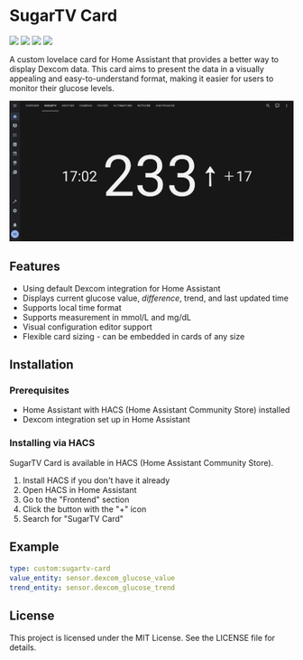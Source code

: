 # SugarTV Card

![](https://badgen.net/static/HACS/default)
![](https://badgen.net/github/release/wiltodelta/homeassistant-sugartv-card)
![](https://badgen.net/github/stars/wiltodelta/homeassistant-sugartv-card)
![](https://badgen.net/github/license/wiltodelta/homeassistant-sugartv-card)

A custom lovelace card for Home Assistant that provides a better way to display Dexcom data. This card aims to present the data in a visually appealing and easy-to-understand format, making it easier for users to monitor their glucose levels.

![Screenshot](screenshot.png)

## Features

- Using default Dexcom integration for Home Assistant
- Displays current glucose value, *difference*, trend, and last updated time
- Supports local time format
- Supports measurement in mmol/L and mg/dL
- Visual configuration editor support
- Flexible card sizing - can be embedded in cards of any size

## Installation

### Prerequisites

- Home Assistant with HACS (Home Assistant Community Store) installed
- Dexcom integration set up in Home Assistant

### Installing via HACS

SugarTV Card is available in HACS (Home Assistant Community Store).

1. Install HACS if you don't have it already
2. Open HACS in Home Assistant
3. Go to the "Frontend" section
4. Click the button with the "+" icon
5. Search for "SugarTV Card"

## Example

```yaml
type: custom:sugartv-card
value_entity: sensor.dexcom_glucose_value
trend_entity: sensor.dexcom_glucose_trend
```

## License

This project is licensed under the MIT License. See the LICENSE file for details.
